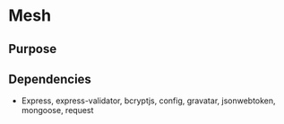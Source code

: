# Mesh

## Purpose



## Dependencies
- Express, express-validator, bcryptjs, config, gravatar, jsonwebtoken, mongoose, request
